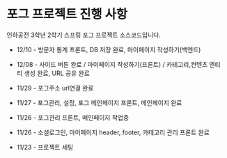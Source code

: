 # 포그 프로젝트 진행 사항
인하공전 3학년 2학기 스프링 포그 프로젝트 소스코드입니다.

- 12/10 - 방문자 통계 프론트, DB 저장 완료, 마이페이지 작성하기(백엔드) 

- 12/08 - 사이드 버튼 완료 / 마이페이지 작성하기(프론트) / 카테고리,컨텐츠 엔티티 생성 완료, URL 공유 완료

- 11/29 - 포그주소 url연결 완료

- 11/27 - 포그관리, 설정, 포그 메인페이지 프론트, 메인페이지 완료

- 11/26 - 포그관리 프론트, 메인페이지 작업중

- 11/26 - 소셜로그인, 마이페이지 header, footer, 카테고리 관리 프론트 완료 

- 11/23 - 프로젝트 세팅
